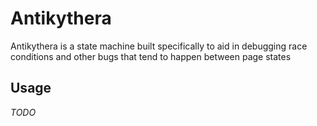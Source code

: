 Antikythera
===========

Antikythera is a state machine built specifically to aid
in debugging race conditions and other bugs that tend to
happen between page states

## Usage
_TODO_
